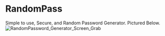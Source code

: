 # RandomPass
Simple to use, Secure, and Random Password Generator. Pictured Below.
![RandomPassword_Generator_Screen_Grab]()
